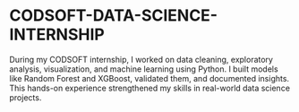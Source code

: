 # CODSOFT-DATA-SCIENCE-INTERNSHIP
During my CODSOFT internship, I worked on data cleaning, exploratory analysis, visualization, and machine learning using Python. I built models like Random Forest and XGBoost, validated them, and documented insights. This hands-on experience strengthened my skills in real-world data science projects.
